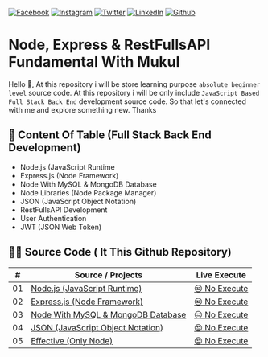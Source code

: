 <!-- social media connecting shield -->

[![Facebook][facebook-shield]][facebook-url]
[![Instagram][instagram-shield]][instagram-url]
[![Twitter][twitter-shield]][twitter-url]
[![LinkedIn][linkedin-shield]][linkedin-url]
[![Github][github-shield]][github-url]

# Node, Express & RestFullsAPI Fundamental With Mukul

Hello 👋, At this repository i will be store learning purpose `absolute beginner level` source code. At this repository i will be only include `JavaScript Based Full Stack Back End` development source code. So that let's connected with me and explore something new. Thanks

## 📑 Content Of Table (Full Stack Back End Development)

- Node.js (JavaScript Runtime
- Express.js (Node Framework)
- Node With MySQL & MongoDB Database
- Node Libraries (Node Package Manager)
- JSON (JavaScript Object Notation)
- RestFullsAPI Development
- User Authentication
- JWT (JSON Web Token)

## 👩‍💻 Source Code ( It This Github Repository)

|  #  | Source / Projects                                                                                                                                  | Live Execute                                              |
| :-: | -------------------------------------------------------------------------------------------------------------------------------------------------- | --------------------------------------------------------- |
| 01  | [Node.js (JavaScript Runtime)](https://github.com/SamiurRahmanMukul/Node-Express-RestFullsAPI-Fundamental/tree/main/2-Node_Fundamental)            | [😒 No Execute](https://www.github.com/SamiurRahmanMukul) |
| 02  | [Express.js (Node Framework)](https://github.com/SamiurRahmanMukul/Node-Express-RestFullsAPI-Fundamental/tree/main/3-Express_Fundamental)          | [😒 No Execute](https://www.github.com/SamiurRahmanMukul) |
| 03  | [Node With MySQL & MongoDB Database](https://github.com/SamiurRahmanMukul/Node-Express-RestFullsAPI-Fundamental/tree/main/4-Node-Express-Tutorial) | [😒 No Execute](https://www.github.com/SamiurRahmanMukul) |
| 04  | [JSON (JavaScript Object Notation)](https://github.com/SamiurRahmanMukul/Node-Express-RestFullsAPI-Fundamental/tree/main/5-JSON_Fundamental)       | [😒 No Execute](https://www.github.com/SamiurRahmanMukul) |
| 05  | [Effective (Only Node)](https://github.com/SamiurRahmanMukul/Node-Express-RestFullsAPI-Fundamental/tree/main/6-More-Node-Express)                  | [😒 No Execute](https://www.github.com/SamiurRahmanMukul) |

<!-- my social media links -->

[facebook-url]: https://www.facebook.com/SamiurRahmanMukul
[instagram-url]: https://www.instagram.com/samiur_rahman_mukul
[twitter-url]: https://www.twitter.com/SamiurRahMukul
[linkedin-url]: https://www.linkedin.com/in/SamiurRahmanMukul
[github-url]: https://www.github.com/SamiurRahmanMukul

<!-- shield icon links -->

[facebook-shield]: https://img.shields.io/badge/-Facebook-black.svg?style=flat-square&logo=facebook&color=555&logoColor=white
[instagram-shield]: https://img.shields.io/badge/-Instagram-black.svg?style=flat-square&logo=instagram&color=555&logoColor=white
[twitter-shield]: https://img.shields.io/badge/-Twitter-black.svg?style=flat-square&logo=twitter&color=555&logoColor=white
[linkedin-shield]: https://img.shields.io/badge/-LinkedIn-black.svg?style=flat-square&logo=linkedin&colorB=555
[github-shield]: https://img.shields.io/badge/-Github-black.svg?style=flat-square&logo=github&color=555&logoColor=white

